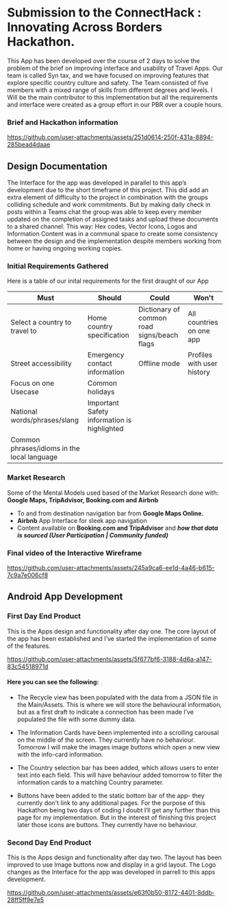
# Submission to the ConnectHack : Innovating Across Borders Hackathon.

This App has been developed over the course of 2 days to
solve the problem of the brief on improving interface and usability of Travel Apps.
Our team is called Syn tax, and we have focused on improving features that explore specific
country culture and safety. The Team consisted of five members with a mixed range of skills from
different degrees and levels. I Will be the main contributor to this implementation but
all the requirements and interface were created as a group effort in our PBR over a couple hours.

### Brief and Hackathon information 

https://github.com/user-attachments/assets/251d0614-250f-431a-8894-285bead4daae

## Design Documentation
The Interface for the app was developed in parallel to this app’s development due to the short timeframe of this project. This did add an extra element of difficulty to the project in combination with the groups colliding schedule and work commitments. But by making daily check in posts within a Teams chat the group was able to keep every member updated on the completion of assigned tasks and upload these documents to a shared channel. This way: Hex codes, Vector Icons, Logos and Information Content was in a communal space to create some consistency between the design and the implementation despite members working from home or having ongoing working copies.

### Initial Requirements Gathered
Here is a table of our inital requirements for the first draught of our App

| Must                                    | Should                          | Could                                      | Won't                      |
|-----------------------------------------|---------------------------------|--------------------------------------------|----------------------------|
| Select a country to travel to           | Home country specification      | Dictionary of common road signs/beach flags | All countries on one app   |
| Street accessibility                    | Emergency contact information   | Offline mode                               |  Profiles with user history |
| Focus on one Usecase                    | Common holidays                 |                                            |                            |
| National words/phrases/slang            | Important Safety information is highlighted |                                |                            |
| Common phrases/idioms in the local language |                             |                                            |                            |


### Market Research
Some of the Mental Models used based of the Market Research done with: **Google Maps, TripAdvisor, Booking.com and Airbnb**
- To and from destination navigation bar from **Google Maps Online.**
- **Airbnb** App Interface for sleek app navigation
- Content available on **Booking.com and TripAdvisor** and _**how that data is sourced (User Participation | Community funded)**_


### Final video of the Interactive Wireframe

https://github.com/user-attachments/assets/245a9ca6-ee1d-4a46-b615-7c9a7e006cf8


## Android App Development
### First Day End Product 
This is the Apps design and functionality after day one. The core layout of the app has been established
and I’ve started the implementation of some of the features.

https://github.com/user-attachments/assets/5f677bf6-3188-4d6a-a147-83c54518971d

#### Here you can see the following:
- The Recycle view has been populated with the data from a JSON file in the Main/Assets. This is where
we will store the behavioural information, but as a first draft to indicate a connection has been made 
I’ve populated the file with some dummy data.

- The Information Cards have been implemented into a scrolling carousal on the middle of the screen. They currently have
no behaviour. Tomorrow I will make the images image buttons which open a new view with the info-card information.

- The Country selection bar has been added, which allows users to enter text into each field. This will 
have behaviour added tomorrow to filter the information cards to a matching Country parameter.

- Buttons have been added to the static bottom bar of the app- they currently don't link to any additional
pages. For the purpose of this Hackathon being two days of coding I doubt I’ll get any further than this 
page for my implementation. But in the interest of finishing this project later those icons 
are buttons. They currently have no behaviour.

### Second Day End Product 
This is the Apps design and functionality after day two. The layout has been improved to use Image buttons now and display in a grid layout. 
The Logo changes as the Interface for the app was developed in parrell to this apps development.


https://github.com/user-attachments/assets/e63f0b50-8172-4401-8ddb-28ff5ff9e7e5



